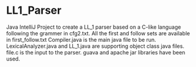 # LL1_Parser
Java IntelliJ Project to create a LL_1 parser based on a C-like language following the grammer in cfg2.txt.
All the first and follow sets are available in first_follow.txt
Compiler.java is the main java file to be run.
LexicalAnalyzer.java and LL_1.java are supporting object class java files.
file.c is the input to the parser.
guava and apache jar libraries have been used.
